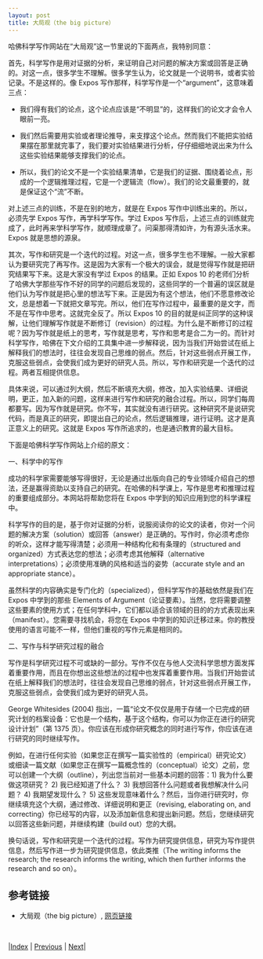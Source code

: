 ```yaml
---
layout: post
title: 大局观（the big picture）
---
```


哈佛科学写作网站在“大局观”这一节里说的下面两点，我特别同意：

首先，科学写作是用对证据的分析，来证明自己对问题的解决方案或回答是正确的。对这一点，很多学生不理解。很多学生认为，论文就是一个说明书，或者实验记录。不是这样的。像 Expos 写作那样，科学写作是一个“argument”，这意味着三点：

- 我们得有我们的论点，这个论点应该是“不明显”的，这样我们的论文才会令人眼前一亮。

- 我们然后需要用实验或者理论推导，来支撑这个论点。然而我们不能把实验结果摆在那里就完事了，我们要对实验结果进行分析，仔仔细细地说出来为什么这些实验结果能够支撑我们的论点。

- 所以，我们的论文不是一个实验结果清单，它是我们的证据、围绕着论点，形成的一个逻辑推理过程，它是一个逻辑流（flow）。我们的论文最重要的，就是保证这个“流”不断。

对上述三点的训练，不是在别的地方，就是在 Expos 写作中训练出来的。所以，必须先学 Expos 写作，再学科学写作。学过 Expos 写作后，上述三点的训练就完成了，此时再来学科学写作，就顺理成章了。问渠那得清如许，为有源头活水来。Expos 就是思想的源泉。

其次，写作和研究是一个迭代的过程。对这一点，很多学生也不理解。一般大家都认为要研究完了再写作。这是因为大家有一个极大的误会，就是觉得写作就是把研究结果写下来。这是大家没有学过 Expos 的结果。正如 Expos 10 的老师们分析了哈佛大学那些写作不好的同学的问题后发现的，这些同学的一个普遍的误区就是他们认为写作就是把心里的想法写下来。正是因为有这个想法，他们不愿意修改论文，总是想着一下就把文章写完。所以，他们在写作过程中，最重要的是文字，而不是在写作中思考。这就完全反了。所以 Expos 10 的目的就是纠正同学的这种误解，让他们理解写作就是不断修订（revision）的过程。为什么是不断修订的过程呢？因为写作就是纸上的思考，写作就是思考，写作和思考是合二为一的。而针对科学写作，哈佛在下文介绍的工具集中进一步解释说，因为当我们开始尝试在纸上解释我们的想法时，往往会发现自己思维的弱点。然后，针对这些弱点开展工作，克服这些弱点，会使我们成为更好的研究人员。所以，写作和研究是一个迭代的过程。两者互相提供信息。

具体来说，可以通过列大纲，然后不断填充大纲，修改，加入实验结果、详细说明，更正，加入新的问题，这样来进行写作和研究的融合过程。所以，同学们每周都要写。因为写作就是研究。你不写，其实就没有进行研究。这种研究不是说研究代码，而是真正的研究，即提出自己的论点，然后逻辑推理，进行证明。这才是真正意义上的研究。这就是 Expos 写作所追求的，也是通识教育的最大目标。

下面是哈佛科学写作网站上介绍的原文：

一、科学中的写作

成功的科学家需要能够写得很好，无论是通过出版向自己的专业领域介绍自己的想法，还是赢得资助以支持自己的研究。在哈佛的科学课上，写作是思考和推理过程的重要组成部分。本网站将帮助您将在 Expos 中学到的知识应用到您的科学课程中。

科学写作的目的是，基于你对证据的分析，说服阅读你的论文的读者，你对一个问题的解决方案（solution）或回答（answer）是正确的。写作时，你必须考虑你的听众，这样才能写得清楚；必须用一种结构化和有条理的（structured and organized）方式表达您的想法；必须考虑其他解释（alternative interpretations）；必须使用准确的风格和适当的姿势（accurate style and an appropriate stance）。

虽然科学的内容确实是专门化的（specialized），但科学写作的基础依然是我们在 Expos 中学到的那些 Elements of Argument（论证要素）。当然，您将需要调整这些要素的使用方式；在任何学科中，它们都以适合该领域的目的的方式表现出来（manifest）。您需要寻找机会，将您在 Expos 中学到的知识迁移过来。你的教授使用的语言可能不一样，但他们重视的写作元素是相同的。

二、写作与科学研究过程的融合

写作是科学研究过程不可或缺的一部分。写作不仅在与他人交流科学思想方面发挥着重要作用，而且在你想出这些想法的过程中也发挥着重要作用。当我们开始尝试在纸上解释我们的想法时，往往会发现自己思维的弱点，针对这些弱点开展工作，克服这些弱点，会使我们成为更好的研究人员。

George Whitesides (2004) 指出，一篇“论文不仅仅是用于存储一个已完成的研究计划的档案设备：它也是一个结构，基于这个结构，你可以为你正在进行的研究设计计划”（第 1375 页）。你应该在形成你研究概念的同时进行写作，你应该在进行研究的同时继续写作。

例如，在进行任何实验（如果您正在撰写一篇实验性的（empirical）研究论文）或细读一篇文献（如果您正在撰写一篇概念性的（conceptual）论文）之前，您可以创建一个大纲（outline），列出您当前对一些基本问题的回答：1) 我为什么要做这项研究？ 2) 我已经知道了什么？ 3) 我想回答什么问题或者我想解决什么问题？ 4) 我期望发现什么？ 5) 这些发现意味着什么？然后，当你进行研究时，你继续填充这个大纲，通过修改、详细说明和更正（revising, elaborating on, and correcting）你已经写的内容，以及添加新信息和提出新问题。然后，您继续研究以回答这些新问题，并继续构建（build out）您的大纲。

换句话说，写作和研究是一个迭代的过程。写作为研究提供信息，研究为写作提供信息，然后写作进一步为研究提供信息，依此类推（The writing informs the research; the research informs the writing, which then further informs the research and so on）。

## 参考链接

- 大局观（the big picture）, [网页链接](https://www.sciencewrites.org/the-big-picture)

<br/>

|[Index](../../) | [Previous](2-2-element) | [Next](2-6-structure)|

